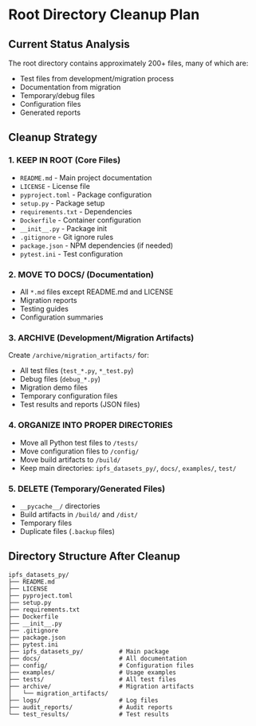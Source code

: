 # Root Directory Cleanup Plan

## Current Status Analysis

The root directory contains approximately 200+ files, many of which are:
- Test files from development/migration process
- Documentation from migration
- Temporary/debug files
- Configuration files
- Generated reports

## Cleanup Strategy

### 1. KEEP IN ROOT (Core Files)
- `README.md` - Main project documentation
- `LICENSE` - License file
- `pyproject.toml` - Package configuration
- `setup.py` - Package setup
- `requirements.txt` - Dependencies
- `Dockerfile` - Container configuration
- `__init__.py` - Package init
- `.gitignore` - Git ignore rules
- `package.json` - NPM dependencies (if needed)
- `pytest.ini` - Test configuration

### 2. MOVE TO DOCS/ (Documentation)
- All `*.md` files except README.md and LICENSE
- Migration reports
- Testing guides
- Configuration summaries

### 3. ARCHIVE (Development/Migration Artifacts)
Create `/archive/migration_artifacts/` for:
- All test files (`test_*.py`, `*_test.py`)
- Debug files (`debug_*.py`)
- Migration demo files
- Temporary configuration files
- Test results and reports (JSON files)

### 4. ORGANIZE INTO PROPER DIRECTORIES
- Move all Python test files to `/tests/`
- Move configuration files to `/config/`
- Move build artifacts to `/build/`
- Keep main directories: `ipfs_datasets_py/`, `docs/`, `examples/`, `test/`

### 5. DELETE (Temporary/Generated Files)
- `__pycache__/` directories
- Build artifacts in `/build/` and `/dist/`
- Temporary files
- Duplicate files (`.backup` files)

## Directory Structure After Cleanup

```
ipfs_datasets_py/
├── README.md
├── LICENSE
├── pyproject.toml
├── setup.py
├── requirements.txt
├── Dockerfile
├── __init__.py
├── .gitignore
├── package.json
├── pytest.ini
├── ipfs_datasets_py/          # Main package
├── docs/                      # All documentation
├── config/                    # Configuration files
├── examples/                  # Usage examples
├── tests/                     # All test files
├── archive/                   # Migration artifacts
│   └── migration_artifacts/
├── logs/                      # Log files
├── audit_reports/             # Audit reports
└── test_results/              # Test results
```
